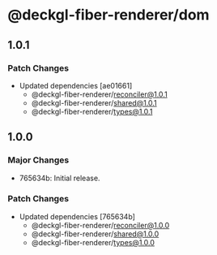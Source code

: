 # @deckgl-fiber-renderer/dom

## 1.0.1

### Patch Changes

- Updated dependencies [ae01661]
  - @deckgl-fiber-renderer/reconciler@1.0.1
  - @deckgl-fiber-renderer/shared@1.0.1
  - @deckgl-fiber-renderer/types@1.0.1

## 1.0.0

### Major Changes

- 765634b: Initial release.

### Patch Changes

- Updated dependencies [765634b]
  - @deckgl-fiber-renderer/reconciler@1.0.0
  - @deckgl-fiber-renderer/shared@1.0.0
  - @deckgl-fiber-renderer/types@1.0.0

